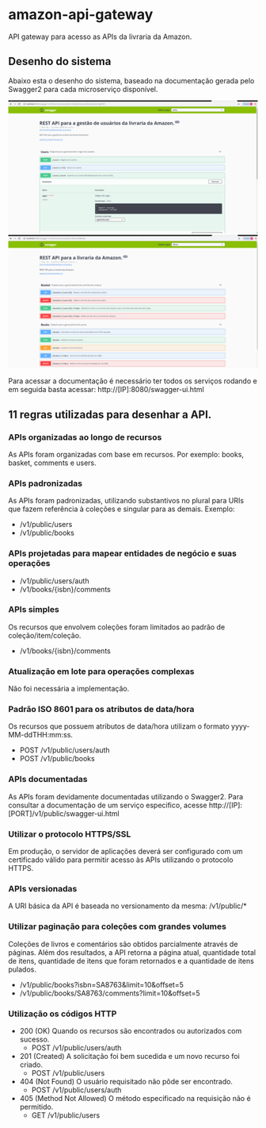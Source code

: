 # amazon-api-gateway

API gateway para acesso as APIs da livraria da Amazon.

## Desenho do sistema

Abaixo esta o desenho do sistema, baseado na documentação gerada pelo Swagger2 para cada microserviço disponível.

![Exemplo de serviço documentado](amazon-api-gateway-multispec.png)
![Exemplo de serviço documentado](amazon-api-gateway-multispec-2.png)

Para acessar a documentação é necessário ter todos os serviços rodando e em seguida basta acessar: http://[IP]:8080/swagger-ui.html

## 11 regras utilizadas para desenhar a API.

### APIs organizadas ao longo de recursos
As APIs foram organizadas com base em recursos. Por exemplo: books, basket, comments e users.

### APIs padronizadas
As APIs foram padronizadas, utilizando substantivos no plural para URIs que fazem referência à coleções e singular para as demais. Exemplo:
 - /v1/public/users
 - /v1/public/books
 
### APIs projetadas para mapear entidades de negócio e suas operações
 - /v1/public/users/auth
 - /v1/books/{isbn}/comments
 
### APIs simples
Os recursos que envolvem coleções foram limitados ao padrão de coleção/item/coleção.
- /v1/books/{isbn}/comments
 
### Atualização em lote para operações complexas
Não foi necessária a implementação.

### Padrão ISO 8601 para os atributos de data/hora
Os recursos que possuem atributos de data/hora utilizam o formato yyyy-MM-ddTHH:mm:ss.
- POST /v1/public/users/auth
- POST /v1/public/books

### APIs documentadas
As APIs foram devidamente documentadas utilizando o Swagger2. Para consultar a documentação de um serviço especifico, acesse http://[IP]:[PORT]/v1/public/swagger-ui.html

### Utilizar o protocolo HTTPS/SSL
Em produção, o servidor de aplicações deverá ser configurado com um certificado válido para permitir acesso às APIs utilizando o protocolo HTTPS.

### APIs versionadas
A URI básica da API é baseada no versionamento da mesma: /v1/public/* 

### Utilizar paginação para coleções com grandes volumes
Coleções de livros e comentários são obtidos parcialmente através de páginas. Além dos resultados, a API retorna a página atual, quantidade total de itens, quantidade de itens que foram retornados e a quantidade de itens pulados.
 - /v1/public/books?isbn=SA8763&limit=10&offset=5
 - /v1/public/books/SA8763/comments?limit=10&offset=5

### Utilização os códigos HTTP
 - 200 (OK) Quando os recursos são encontrados ou autorizados com sucesso.
   - POST /v1/public/users/auth
 - 201 (Created) A solicitação foi bem sucedida e um novo recurso foi criado.
   - POST /v1/public/users
 - 404 (Not Found) O usuário requisitado não pôde ser encontrado.
   - POST /v1/public/users/auth
 - 405 (Method Not Allowed) O método especificado na requisição não é permitido.
   - GET /v1/public/users
